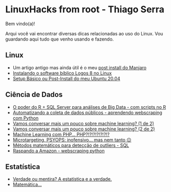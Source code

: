 # LinuxHacks from root - Thiago Serra

Bem vindo(a)!

Arqui você vai encontrar diversas dicas relacionadas ao uso do Linux.
Vou guardando aqui tudo que venho usando e fazendo.

## Linux
- Um artigo antigo mas ainda útil é o meu [post install do Manjaro](manjaro.postinstall.md)
- [Instalando o software bíblico Logos 8 no Linux](LogosLinux.md)
- [Setup Básico ou Post-Install do meu Ubuntu 20.04](setup.inicial.ubuntu.md)


## Ciência de Dados
- [O poder do R + SQL Server para análises de Big Data - com scripts no R](https://medium.com/@thiagonce/o-poder-do-r-sql-server-para-an%C3%A1lises-de-big-data-com-scripts-no-r-b3b9e8c17a6d)
- [Automatizando a coleta de dados públicos - aprendendo webscraping com Python](https://medium.com/@thiagonce/automatizando-a-coleta-de-dados-p%C3%BAblicos-aprendendo-webscraping-com-python-d75303340dff)
- [Vamos conversar mais um pouco sobre machine learning? (1 de 2)](https://medium.com/@thiagonce/vamos-conversar-mais-um-pouco-sobre-machine-learning-1-de-2-e9ef88b7c929)
- [Vamos conversar mais um pouco sobre machine learning? (2 de 2)](https://medium.com/@thiagonce/vamos-conversar-mais-um-pouco-sobre-machine-learning-2-de-2-f011249d0a60)
- [Machine Learning com PHP… PHP?!?!?!?!?!?!?](https://medium.com/@thiagonce/machine-learning-com-php-php-b3e7536e23e1)
- [Microtargeting, PSYOPS: inofensivo… mas nem tanto 😐](https://medium.com/@thiagonce/microtargeting-psyops-inofensivo-mas-nem-tanto-a1e88fc3d068)
- [Métodos matemáticos para detecção de outliers - SQL](https://medium.com/@thiagonce/m%C3%A9todos-matem%C3%A1ticos-para-detec%C3%A7%C3%A3o-de-outliers-sql-96dbdd63bfcc)
- [Raspando a Amazon - webscraping python](https://medium.com/@thiagonce/raspando-a-amazon-python-webscraping-ec1a44c35a1c)



## Estatística
- [Verdade ou mentira? A estatística e a verdade.](https://medium.com/@thiagonce/verdade-ou-mentira-a-estat%C3%ADstica-e-a-verdade-35fc8cbee0b1)
- [Matemática...](https://medium.com/@thiagonce/matem%C3%A1tica-a26eec850901)


